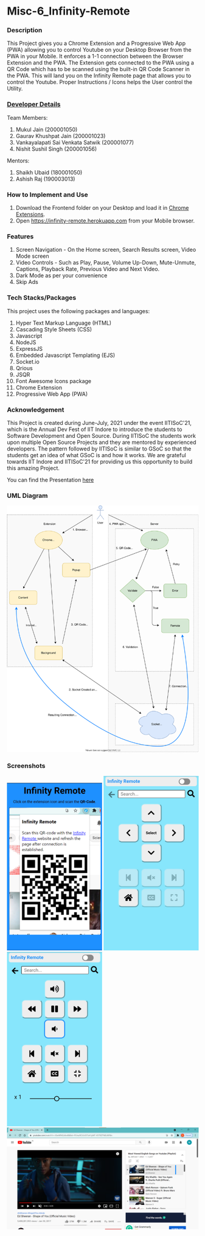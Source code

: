 # Misc-6_Infinity-Remote

### Description
This Project gives you a Chrome Extension and a Progressive Web App (PWA) allowing you to control Youtube on your Desktop Browser from the PWA in your Mobile. It enforces a 1-1 connection between the Browser Extension and the PWA. The Extension gets connected to the PWA using a QR Code which has to be scanned using the built-in QR Code Scanner in the PWA. This will land you on the Infinity Remote page that allows you to control the Youtube. Proper Instructions / Icons helps the User control the Utility.

### [Developer Details](https://docs.google.com/document/d/1REjqQN7qbH5l_CglM1tw-Q24cmVuz2DY5YAoGSE6kVo/edit?usp=sharing)
Team Members:
1. Mukul Jain                            (200001050)
2. Gaurav Khushpat Jain                  (200001023)
3. Vankayalapati Sai Venkata Satwik      (200001077) 
4. Nishit Sushil Singh                   (200001056)

Mentors:
1. Shaikh Ubaid                          (180001050)
2. Ashish Raj                            (190003013)

### How to Implement and Use
1. Download the Frontend folder on your Desktop and load it in [Chrome Extensions](chrome://extensions).
2. Open https://infinity-remote.herokuapp.com from your Mobile browser.


### Features
1. Screen Navigation - On the Home screen, Search Results screen, Video Mode screen
2. Video Controls - Such as Play, Pause, Volume Up-Down, Mute-Unmute, Captions, Playback Rate, Previous Video and Next Video.
3. Dark Mode as per your convenience
4. Skip Ads


### Tech Stacks/Packages
This project uses the following packages and languages:
1. Hyper Text Markup Language (HTML)
2. Cascading Style Sheets (CSS)
3. Javascript
4. NodeJS
5. ExpressJS
6. Embedded Javascript Templating (EJS)
7. Socket.io
8. Qrious
9. JSQR
10. Font Awesome Icons package
11. Chrome Extension
12. Progressive Web App (PWA)

### Acknowledgement
This Project is created during June-July, 2021 under the event IITISoC'21, which is the Annual Dev Fest of IIT Indore to introduce the students to Software Development and Open Source. During IITISoC the students work upon multiple Open Source Projects and they are mentored by experienced developers. The pattern followed by IITISoC is similar to GSoC so that the students get an idea of what GSoC is and how it works. We are grateful towards IIT Indore and IITISoC'21 for providing us this opportunity to build this amazing Project.

You can find the Presentation [here](https://docs.google.com/presentation/d/1hgWD-B63B1HiPYFPqtR4fqtTdgqv-SCXV8EWgrI1b3Y)

### UML Diagram
![UML Diagram illustrating the design flow of the Project](https://github.com/AshishRajIITI/Misc-6-Infinity-Remote/blob/main/UML%20Diagram.svg)

### Screenshots
<img src="https://github.com/AshishRajIITI/Misc-6-Infinity-Remote/blob/87a3027b7bccbb2c48e5cac2398111ba36df766c/Screenshots/QR-Scanner.png" width="250" alt="QR-Scanner">
<img src="https://github.com/AshishRajIITI/Misc-6-Infinity-Remote/blob/87a3027b7bccbb2c48e5cac2398111ba36df766c/Screenshots/Remote-Panels.png" width="250" alt="Remote-Navigation">
<img src="https://github.com/AshishRajIITI/Misc-6-Infinity-Remote/blob/87a3027b7bccbb2c48e5cac2398111ba36df766c/Screenshots/Remote-video-light.png" width="250" alt="Remote controlling Youtube Video">
<img src="https://github.com/AshishRajIITI/Misc-6-Infinity-Remote/blob/87a3027b7bccbb2c48e5cac2398111ba36df766c/Screenshots/Extension-Video.png" width="900" alt="Video being controlled by Remote">




